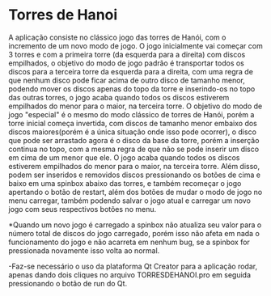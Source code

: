 # Torres de Hanoi
 A aplicação consiste no clássico jogo das torres de Hanói, com o incremento de um novo modo de jogo. O jogo inicialmente vai começar com 3 torres e com a primeira torre (da esquerda para a direita) com discos empilhados, o objetivo do modo de jogo padrão é transportar todos os discos para a terceira torre da esquerda para a direita, com uma regra de que nenhum disco pode ficar acima de 
outro disco de tamanho menor, podendo mover os discos apenas do topo da torre e inserindo-os no topo das outras torres, o jogo acaba quando todos os discos estiverem empilhados do menor para o maior, na terceira torre. 
	O objetivo do modo de jogo "especial" é o mesmo do modo clássico de torres de Hanói, porém a torre inicial começa invertida, com discos de tamanho menor embaixo dos discos maiores(porém é a única situação onde isso pode ocorrer), o disco que pode ser arrastado agora é o disco da base da torre, porém a inserção continua no topo, com a mesma regra de que não se pode inserir um disco em cima de um menor que ele. O jogo acaba quando todos os discos estiverem empilhados do menor para o maior, na terceira torre.
	Além disso, podem ser inseridos e removidos discos pressionando os botões de cima e baixo em uma spinbox abaixo das torres, e também recomeçar o jogo apertando o botão de restart, além dos botões de mudar o modo de jogo no menu carregar, também podendo salvar o jogo atual e carregar um novo jogo com seus respectivos botões no menu.

*Quando um novo jogo é carregado a spinbox não atualiza seu valor para o número total de discos do jogo carregado, porém isso não afeta em nada o funcionamento do jogo e não acarreta em nenhum bug, se a spinbox for pressionada novamente isso volta ao normal.

-Faz-se necessário o uso da plataforma Qt Creator para a aplicação rodar, apenas dando dois cliques no arquivo TORRESDEHANOI.pro em seguida pressionando o botão de run do Qt.
